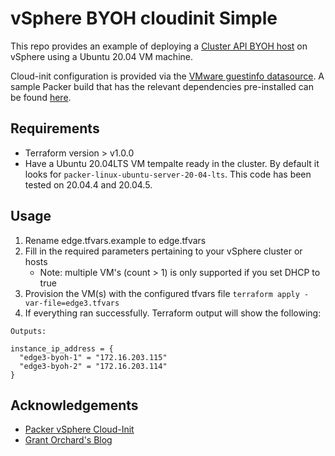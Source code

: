 # vSphere BYOH cloudinit Simple

This repo provides an example of deploying a [Cluster API BYOH host](https://github.com/vmware-tanzu/cluster-api-provider-bringyourownhost) on vSphere using a Ubuntu 20.04 VM machine. 

Cloud-init configuration is provided via the [VMware guestinfo datasource](https://github.com/vmware/cloud-init-vmware-guestinfo). A sample Packer build that has the relevant dependencies pre-installed can be found [here](https://github.com/kalenarndt/packer-vsphere-cloud-init).

## Requirements
- Terraform version > v1.0.0
- Have a Ubuntu 20.04LTS VM tempalte ready in the cluster. By default it looks for `packer-linux-ubuntu-server-20-04-lts`. This code has been tested on 20.04.4 and 20.04.5.

## Usage
1. Rename edge.tfvars.example to edge.tfvars
2. Fill in the required parameters pertaining to your vSphere cluster or hosts
   - Note: multiple VM's (count > 1) is only supported if you set DHCP to true
3. Provision the VM(s) with the configured tfvars file
   `terraform apply -var-file=edge3.tfvars`
4. If everything ran successfully. Terraform output will show the following:
```
Outputs:

instance_ip_address = {
  "edge3-byoh-1" = "172.16.203.115"
  "edge3-byoh-2" = "172.16.203.114"
}
```

## Acknowledgements

 - [Packer vSphere Cloud-Init](https://github.com/kalenarndt/packer-vsphere-cloud-init)
 - [Grant Orchard's Blog](https://grantorchard.com/terraform-vsphere-cloud-init/)
